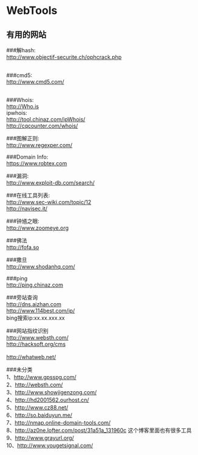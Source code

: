 WebTools
========

有用的网站
---------------------------------------------------------------------------

###解hash:<br/>
http://www.objectif-securite.ch/ophcrack.php</br>
</br>


###cmd5:</br>
http://www.cmd5.com/</br>
</br>

###Whois:</br>
http://Who.is</br>
ipwhois:</br>
http://tool.chinaz.com/ipWhois/</br>
http://cqcounter.com/whois/</br>



###图解正则:</br>
http://www.regexper.com/</br>

###Domain Info:</br>
https://www.robtex.com</br>

###漏洞:</br>
http://www.exploit-db.com/search/</br>


###在线工具列表:</br>
http://www.sec-wiki.com/topic/12</br>
http://navisec.it/</br>



###钟馗之眼:</br>
http://www.zoomeye.org</br>


###佛法</br>
http://fofa.so</br>

###撒旦</br>
http://www.shodanhq.com/</br>

###ping </br>
http://ping.chinaz.com</br>

###旁站查询 </br>
http://dns.aizhan.com</br>
http://www.114best.com/ip/</br>
bing搜索ip:xx.xx.xxx.xx</br>

###网站指纹识别</br>
http://www.websth.com/</br> 
http://hacksoft.org/cms</br>     
http://whatweb.net/</br>

###未分类</br>
1、http://www.gpsspg.com/</br>
2、http://websth.com/</br>
3、http://www.showjigenzong.com/</br>
4、http://hd2001562.ourhost.cn/</br>
5、http://www.cz88.net/</br>
6、http://so.baiduyun.me/</br>
7、http://nmap.online-domain-tools.com/</br>
8、http://az0ne.lofter.com/post/31a51a_131960c 这个博客里面也有很多工具</br>
9、http://www.grayurl.org/</br>
10、http://www.yougetsignal.com/</br>

